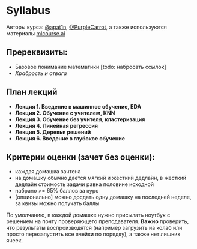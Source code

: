 # Syllabus

Авторы курса: [@apat1n](https://t.me/apat1n), [@PurpleCarrot](https://t.me/PurpleCarrot), а также используются материалы [mlcourse.ai](https://github.com/Yorko/mlcourse.ai)

## Пререквизиты:
- Базовое понимание математики [todo: набросать ссылок]
- *Храбрость и отвага*

## План лекций
- **Лекция 1. Введение в машинное обучение, EDA**
- **Лекция 2. Обучение с учителем, KNN**
- **Лекция 3. Обучение без учителя, кластеризация**
- **Лекция 4. Линейная регрессия**
- **Лекция 5. Деревья решений**
- **Лекция 6. Введение в глубокое обучение**

## Критерии оценки (зачет без оценки):
- каждая домашка зачтена
- на домашку обычно дается мягкий и жесткий дедлайн, в жесткий дедлайн стоимость задачи равна половине исходной
- набрано >= 65% баллов за курс
- [опционально] можно досдать одну домашку на последней неделе, за квизы можно получать баллы

 По умолчанию, в каждой домашке нужно присылать ноутбук с решением на почту проверяющего преподавателя. **Важно** проверить, что результаты воспроизводятся (например загрузить на колаб или просто перезапустить все ячейки по порядку), а также нет лишних ячеек.